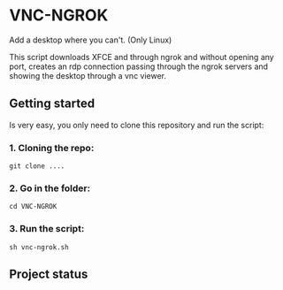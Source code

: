 # VNC-NGROK

Add a desktop where you can't. (Only Linux)

This script downloads XFCE and through ngrok and without opening any port, creates an rdp connection passing through the ngrok servers and showing the desktop through a vnc viewer.

## Getting started

Is very easy, you only need to clone this repository and run the script:

### 1. Cloning the repo:

```
git clone ....

```
### 2. Go in the folder:

```
cd VNC-NGROK

```
### 3. Run the script:

```
sh vnc-ngrok.sh

```

## Project status

